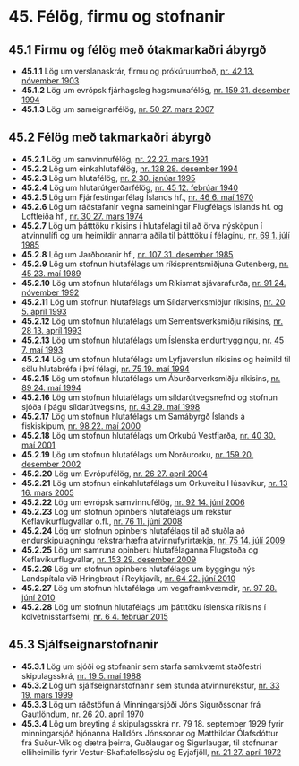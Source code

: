# 45. Félög, firmu og stofnanir

## 45.1 Firmu og félög með ótakmarkaðri ábyrgð

* __45.1.1__ Lög um verslanaskrár, firmu og prókúruumboð, [nr. 42 13. nóvember 1903](1903042.md)
* __45.1.2__ Lög um evrópsk fjárhagsleg hagsmunafélög, [nr. 159 31. desember 1994](1994159.md)
* __45.1.3__ Lög um sameignarfélög, [nr. 50 27. mars 2007](2007050.md)

## 45.2 Félög með takmarkaðri ábyrgð

* __45.2.1__ Lög um samvinnufélög, [nr. 22 27. mars 1991](1991022.md)
* __45.2.2__ Lög um einkahlutafélög, [nr. 138 28. desember 1994](1994138.md)
* __45.2.3__ Lög um hlutafélög, [nr. 2 30. janúar 1995](1995002.md)
* __45.2.4__ Lög um hlutarútgerðarfélög, [nr. 45 12. febrúar 1940](1940045.md)
* __45.2.5__ Lög um Fjárfestingarfélag Íslands hf., [nr. 46 6. maí 1970](1970046.md)
* __45.2.6__ Lög um ráðstafanir vegna sameiningar Flugfélags Íslands hf. og Loftleiða hf., [nr. 30 27. mars 1974](1974030.md)
* __45.2.7__ Lög um þátttöku ríkisins í hlutafélagi til að örva nýsköpun í atvinnulífi og um heimildir annarra aðila til þátttöku í félaginu, [nr. 69 1. júlí 1985](1985069.md)
* __45.2.8__ Lög um Jarðboranir hf., [nr. 107 31. desember 1985](1985107.md)
* __45.2.9__ Lög um stofnun hlutafélags um ríkisprentsmiðjuna Gutenberg, [nr. 45 23. maí 1989](1989045.md)
* __45.2.10__ Lög um stofnun hlutafélags um Ríkismat sjávarafurða, [nr. 91 24. nóvember 1992](1992091.md)
* __45.2.11__ Lög um stofnun hlutafélags um Síldarverksmiðjur ríkisins, [nr. 20 5. apríl 1993](1993020.md)
* __45.2.12__ Lög um stofnun hlutafélags um Sementsverksmiðju ríkisins, [nr. 28 13. apríl 1993](1993028.md)
* __45.2.13__ Lög um stofnun hlutafélags um Íslenska endurtryggingu, [nr. 45 7. maí 1993](1993045.md)
* __45.2.14__ Lög um stofnun hlutafélags um Lyfjaverslun ríkisins og heimild til sölu hlutabréfa í því félagi, [nr. 75 19. maí 1994](1994075.md)
* __45.2.15__ Lög um stofnun hlutafélags um Áburðarverksmiðju ríkisins, [nr. 89 24. maí 1994](1994089.md)
* __45.2.16__ Lög um stofnun hlutafélags um síldarútvegsnefnd og stofnun sjóða í þágu síldarútvegsins, [nr. 43 29. maí 1998](1998043.md)
* __45.2.17__ Lög um stofnun hlutafélags um Samábyrgð Íslands á fiskiskipum, [nr. 98 22. maí 2000](2000098.md)
* __45.2.18__ Lög um stofnun hlutafélags um Orkubú Vestfjarða, [nr. 40 30. maí 2001](2001040.md)
* __45.2.19__ Lög um stofnun hlutafélags um Norðurorku, [nr. 159 20. desember 2002](2002159.md)
* __45.2.20__ Lög um Evrópufélög, [nr. 26 27. apríl 2004](2004026.md)
* __45.2.21__ Lög um stofnun einkahlutafélags um Orkuveitu Húsavíkur, [nr. 13 16. mars 2005](2005013.md)
* __45.2.22__ Lög um evrópsk samvinnufélög, [nr. 92 14. júní 2006](2006092.md)
* __45.2.23__ Lög um stofnun opinbers hlutafélags um rekstur Keflavíkurflugvallar o.fl., [nr. 76 11. júní 2008](2008076.md)
* __45.2.24__ Lög um stofnun opinbers hlutafélags til að stuðla að endurskipulagningu rekstrarhæfra atvinnufyrirtækja, [nr. 75 14. júlí 2009](2009075.md)
* __45.2.25__ Lög um samruna opinberu hlutafélaganna Flugstoða og Keflavíkurflugvallar, [nr. 153 29. desember 2009](2009153.md)
* __45.2.26__ Lög um stofnun opinbers hlutafélags um byggingu nýs Landspítala við Hringbraut í Reykjavík, [nr. 64 22. júní 2010](2010064.md)
* __45.2.27__ Lög um stofnun hlutafélaga um vegaframkvæmdir, [nr. 97 28. júní 2010](2010097.md)
* __45.2.28__ Lög um stofnun hlutafélags um þátttöku íslenska ríkisins í kolvetnisstarfsemi, [nr. 6 4. febrúar 2015](2015006.md)

## 45.3 Sjálfseignarstofnanir

* __45.3.1__ Lög um sjóði og stofnanir sem starfa samkvæmt staðfestri skipulagsskrá, [nr. 19 5. maí 1988](1988019.md)
* __45.3.2__ Lög um sjálfseignarstofnanir sem stunda atvinnurekstur, [nr. 33 19. mars 1999](1999033.md)
* __45.3.3__ Lög um ráðstöfun á Minningarsjóði Jóns Sigurðssonar frá Gautlöndum, [nr. 26 20. apríl 1970](1970026.md)
* __45.3.4__ Lög um breyting á skipulagsskrá nr. 79 18. september 1929 fyrir minningarsjóð hjónanna Halldórs Jónssonar og Matthildar Ólafsdóttur frá Suður-Vík og dætra þeirra, Guðlaugar og Sigurlaugar, til stofnunar elliheimilis fyrir Vestur-Skaftafellssýslu og Eyjafjöll, [nr. 21 27. apríl 1972](1972021.md)

